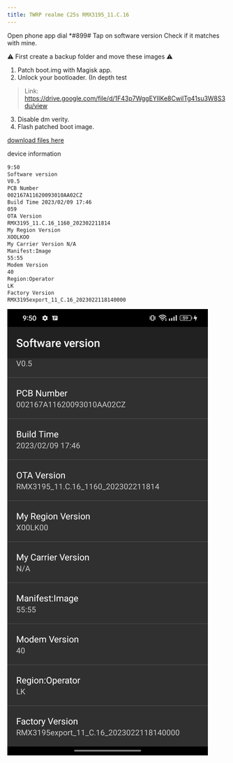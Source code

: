 ```yaml
---
title: TWRP realme C25s RMX3195_11.C.16
---
```


Open phone app dial *#899#
Tap on software version
Check if it matches with mine.

⚠️ First create a backup folder and move these images ⚠️

1. Patch boot.img with Magisk app.
2. Unlock your bootloader. (In depth test
> Link: https://drive.google.com/file/d/1F43p7WggEYIIKe8CwilTg41su3W8S3du/view
3. Disable dm verity.
4. Flash patched boot image.

[download files here](https://github.com/dimaslanjaka/android-engineer/tree/master/realme-c25s/twrp/C.16)

device information

```log
9:50
Software version
V0.5
PCB Number
002167A11620093010AA02CZ
Build Time 2023/02/09 17:46
059
OTA Version
RMX3195_11.C.16_1160_202302211814
My Region Version
XOOLKOO
My Carrier Version N/A
Manifest:Image
55:55
Modem Version
40
Region:Operator
LK
Factory Version
RMX3195export_11_C.16_2023022118140000
```

![](./ota-version.png)